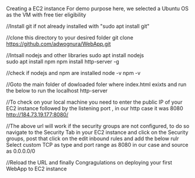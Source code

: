Creating a EC2 instance
For demo purpose here, we selected a Ubuntu OS as the VM with free tier eligibility

//Install git if not already installed with "sudo apt install git"

//clone this directory to your desired folder
git clone https://github.com/adwognura/WebApp.git

//Intsall nodejs and other libraries
sudo apt install nodejs  
sudo apt install npm
npm install http-server -g

//check if nodejs and npm are installed
node -v
npm -v

//Goto the main folder of dowloaded foler where index.html exixts and run the below to run the localhost
http-server

//To check on your local machine you need to enter the public IP of your EC2 instance followed by the listening port , in our http case it was 8080
http://184.73.19.177:8080/

//The above url will work if the security groups are not configured, to do so navigate to the Security Tab in your EC2 instance and click on the Security groups, post that click on the edit inbound rules and add the below rulr
Select custom TCP as type and port range as 8080 in our case and source as 0.0.0.0/0

//Reload the URL and finally Congragulations on deploying your first WebApp to EC2 instance
